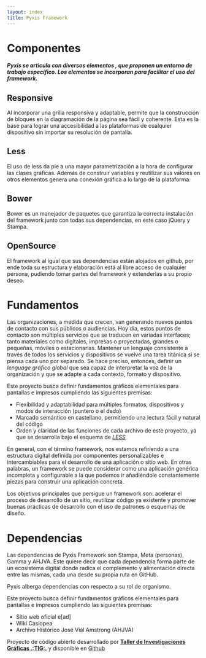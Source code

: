 ```yaml
---
layout: index
title: Pyxis Framework
---
```

<div class='fondo-blanco'>
  <div class='pag'>
    <div class='fila'>
      <h1 class='rojo fino centrado grande'>Componentes</h1>
      <h5 class='centrado'>Pyxis se articula con diversos elementos , que proponen un entorno de trabajo específico. Los elementos se incorporan para facilitar el uso del framework.</h5>
      <div class='col-lg-3 col-md-3 col-sm-3 oculto-xs centrado'>
        <i class="icn icn-pc icn-xl"></i> <i class="icn icn-tablet icn-xl"></i> <i class="icn icn-movil icn-xl"></i> 
        <h2 class='rojo-claro'>Responsive</h2>
        <p class='parrafo-izquierdo xs sans'>Al incorporar una grilla responsiva y adaptable, permite que la construcción de bloques en la diagramación de la página sea fácil y coherente. Esta es la base para lograr una accesibilidad a las plataformas de cualquier dispositivo sin importar su resolución de pantalla.</p>
      </div>
      <div class='col-lg-3 col-md-3 col-sm-3 oculto-xs centrado'>
        <i class="icn icn-less icn-xl"></i> 
        <h2 class='rojo-claro'>Less</h2>
        <p class='parrafo-izquierdo xs sans'>El uso de less da pie a una mayor parametrización a la hora de configurar las clases gráficas. Además de construir variables y reutilizar sus valores en otros elementos genera una conexión gráfica a lo largo de la plataforma.</p>
      </div>
      <div class='col-lg-3 col-md-3 col-sm-3 oculto-xs centrado'>
        <i class="icn icn-bower icn-xl"></i> 
        <h2 class='rojo-claro'>Bower</h2>
        <p class='parrafo-izquierdo xs sans'>Bower es un manejador de paquetes que garantiza la correcta instalación del framework junto con todas sus dependencias, en este caso jQuery y Stampa. </p>
      </div>
      <div class='col-lg-3 col-md-3 col-sm-3 oculto-xs centrado'>
        <i class="icn icn-codigo icn-xl"></i>
        <h2 class='rojo-claro'>OpenSource</h2>
        <p class='parrafo-izquierdo xs sans'>El framework al igual que sus dependencias están alojados en github, por ende toda su estructura y elaboración está al libre acceso de cualquier persona, pudiendo tomar partes del framework y extenderlas a su propio deseo.</p>
      </div>
    </div>
  </div>
</div>
<div class='fondo-gris-blanco'>
<div class='pag'>
<div class='fila'>
  <h1 class='rojo fino centrado grande'>Fundamentos</h1>
<p>Las organizaciones, a medida que crecen, van generando nuevos puntos de contacto con sus públicos o audiencias. Hoy día, estos puntos de contacto son múltiples servicios que se traducen en variadas interfaces; tanto materiales como digitales, impresas o proyectadas, grandes o pequeñas, móviles o estacionarias. Mantener un lenguaje consistente a través de todos los servicios y dispositivos se vuelve una tarea titánica si se piensa cada uno por separado. Se hace preciso, entonces, definir un <i>lenguage gráfico global</i> que sea capaz de interpretar la voz de la organización y que se adapte a cada contexto, formato y dispositivo.</p>

<p>Este proyecto busca definir fundamentos gráficos elementales para pantallas e impresos cumpliendo las siguientes premisas:
  <ul>
    <li>Flexibilidad y adaptabilidad para múltiples formatos, dispositivos y modos de interacción (puntero o el dedo)</li>
    <li>Marcado semántico en castellano, permitiendo una lectura fácil y natural del código</li>
    <li>Orden y claridad de las funciones de cada archivo de este proyecto, ya que se desarrolla bajo el esquema de <a href="http://lesscss.org/"><i>LESS</i></a></li>
  </ul>
</p>
<p>En general, con el término framework, nos estamos refiriendo a una estructura digital definida por componentes personalizables e intercambiables para el desarrollo de una aplicación o sitio web. En otras palabras, un framework se puede considerar como una aplicación genérica incompleta y configurable a la que podemos ir añadiéndole constantemente piezas para construir una aplicación concreta.</p>

<p>Los objetivos principales que persigue un framework son: acelerar el proceso de desarrollo de un sitio, reutilizar código ya existente y promover buenas prácticas de desarrollo con el uso de patrones o esquemas de diseño. </p>
</div>

<h1 class='rojo fino centrado grande'>Dependencias</h1>
<p>Las dependencias de Pyxis Framework son Stampa, Meta (personas), Gamma y AHJVA. Este quiere decir que cada dependencia forma parte de un ecosistema digital donde radica el complemento y alimentación directa entre las mismas, cada una desde su propia ruta en GitHub. 
</p>

<p>Pyxis alberga dependencias con respecto a su rol de organismo.</p>

<p>Este proyecto busca definir fundamentos gráficos elementales para pantallas e impresos cumpliendo las siguientes premisas:</p>
<ul>
<li><a>Sitio web oficial e[ad]</a></li>
<li><a>Wiki Casiopea</a></li>
<li><a>Archivo Histórico José Viál Amstrong (AHJVA)</a></li>
</ul>


<div class='col-lg-12 col-md-12 col-sm-12 col-xs-12'>
      <p class='descripcion-proyecto'>Proyecto de código abierto desarrollado por <a href="http://www.ead.pucv.cl/mundo/investigacion/tig/"><strong>Taller de Investigaciones Gráficas .:TIG:.</strong></a> y disponible en <a class='btn btn-sm' href='https://github.com/eadpucv/pyxis' title='Pyxis en Github'>Github</a></p>
</div> 
</div>
</div>

